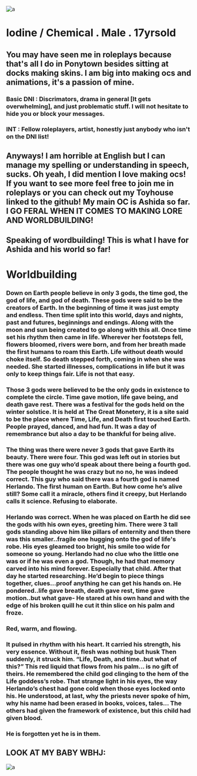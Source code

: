 ![a](https://i.pinimg.com/736x/69/15/6e/69156e021baace50703a16daf57da153.jpg)

# Iodine / Chemical . Male . 17yrsold

## You may have seen me in roleplays because that's all I do in Ponytown besides sitting at docks making skins. I am big into making ocs and animations, it's a passion of mine.

### Basic DNI : Discrimators, drama in general [It gets overwhelming], and just problematic stuff. I will not hesitate to hide you or block your messages.

### INT : Fellow roleplayers, artist, honestly just anybody who isn't on the DNI list! 

## Anyways! I am horrible at English but I can manage my spelling or understanding in speech, sucks. Oh yeah, I did mention I love making ocs! If you want to see more feel free to join me in roleplays or you can check out my Toyhouse linked to the github! My main OC is Ashida so far. I GO FERAL WHEN IT COMES TO MAKING LORE AND WORLDBUILDING!

## Speaking of wordbuilding! This is what I have for Ashida and his world so far! 

# Worldbuilding

### Down on Earth people believe in only 3 gods, the time god, the god of life, and god of death. These gods were said to be the creators of Earth. In the beginning of time it was just empty and endless. Then time split into this world, days and nights, past and futures, beginnings and endings. Along with the moon and sun being created to go along with this all. Once time set his rhythm then came in life. Wherever her footsteps fell, flowers bloomed, rivers were born, and from her breath made the first humans to roam this Earth. Life without death would choke itself. So death stepped forth, coming in when she was needed. She started illnesses, complications in life but it was only to keep things fair. Life is not that easy. 

### Those 3 gods were believed to be the only gods in existence to complete the circle. Time gave motion, life gave being, and death gave rest. There was a festival for the gods held on the winter solstice. It is held at The Great Monetery, it is a site said to be the place where Time, Life, and Death first touched Earth. People prayed, danced, and had fun. It was a day of remembrance but also a day to be thankful for being alive.

### The thing was there were never 3 gods that gave Earth its beauty. There were four. This god was left out in stories but there was one guy who’d speak about there being a fourth god. The people thought he was crazy but no no, he was indeed correct. This guy who said there was a fourth god is named Herlando. The first human on Earth. But how come he’s alive still? Some call it a miracle, others find it creepy, but Herlando calls it science. Refusing to elaborate. 

### Herlando was correct. When he was placed on Earth he did see the gods with his own eyes, greeting him. There were 3 tall gods standing above him like pillars of enternity and then there was this smaller..fragile one hugging onto the god of life's robe. His eyes gleamed too bright, his smile too wide for someone so young. Herlando had no clue who the little one was or if he was even a god. Though, he had that memory carved into his mind forever. Especially that child. After that day he started researching. He’d begin to piece things together, clues…proof anything he can get his hands on. He pondered..life gave breath, death gave rest, time gave motion..but what gave- He stared at his own hand and with the edge of his broken quill he cut it thin slice on his palm and froze.

### Red, warm, and flowing.

### It pulsed in rhythm with his heart. It carried his strength, his very essence. Without it, flesh was nothing but husk Then suddenly, it struck him. “Life, Death, and time..but what of this?” This red liquid that flows from his palm… is no gift of theirs. He remembered the child god clinging to the hem of the Life goddess’s robe. That strange light in his eyes, the way Herlando’s chest had gone cold when those eyes locked onto his. He understood, at last, why the priests never spoke of him, why his name had been erased in books, voices, tales... The others had given the framework of existence, but this child had given blood.

### He is forgotten yet he is in them.


## LOOK AT MY BABY  WBHJ: 

![a](https://media.discordapp.net/attachments/1386831328061685870/1416826607053570209/6fabfc09566e135bcda53d7c542c1c32.png?ex=68c8421a&is=68c6f09a&hm=9c2a69c67c4870557ec3d577c8f91b39e47a0d41af6440da775d26c9d6dfe8b5&=&format=webp&quality=lossless&width=636&height=519)

